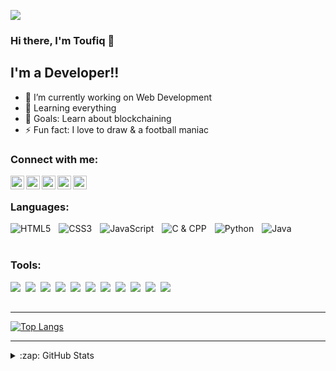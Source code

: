 ![](https://komarev.com/ghpvc/?username=Swoad-11&color=blueviolet)

### Hi there, I'm Toufiq 👋

## I'm a Developer!!

- 🔭 I’m currently working on Web Development
- 🌱 Learning everything
- 🥅 Goals: Learn about blockchaining
- ⚡ Fun fact: I love to draw & a football maniac

### Connect with me:

[<img align="left" alt="Toufiq | YouTube" width="22px" src="https://cdn.jsdelivr.net/npm/simple-icons@v6/icons/facebook.svg" />][facebook]
[<img align="left" alt="Toufiq | Twitter" width="22px" src="https://cdn.jsdelivr.net/npm/simple-icons@v6/icons/twitter.svg" />][twitter]
[<img align="left" alt="Toufiq | LinkedIn" width="22px" src="https://cdn.jsdelivr.net/npm/simple-icons@v6/icons/linkedin.svg" />][linkedin]
[<img align="left" alt="Toufiq | Instagram" width="22px" src="https://cdn.jsdelivr.net/npm/simple-icons@v6/icons/instagram.svg" />][instagram]
[<img align="left" alt="Toufiq | Discord" width="22px" src="https://cdn.jsdelivr.net/npm/simple-icons@v6/icons/discord.svg" />][discord]

<br />

### Languages:

<img align="left" alt="HTML5"  src="https://img.shields.io/badge/-CSS3-1572B6?style=flat&logo=css3&logoColor=white" style="padding-right:10px;" />
<img align="left" alt="CSS3"  src="https://img.shields.io/badge/-HTML5-E34F26?style=flat&logo=html5&logoColor=white" style="padding-right:10px;" />
<img align="left" alt="JavaScript"  src="https://img.shields.io/badge/-JavaScript-eed718?style=flat&logo=javascript&logoColor=ffffff" style="padding-right:10px;" />
<img align="left" alt="C & CPP"  src="https://img.shields.io/badge/-C%20&%20C++-659ad2?style=flat&logo=c%2B%2B&logoColor=ffffff" style="padding-right:10px;" />
<img align="left" alt="Python"  src="https://img.shields.io/badge/-Python-black?style=flat&logo=python&logoColor=white" style="padding-right:10px;" />
<img align="left" alt="Java"  src="http://img.shields.io/badge/-Java-F89820?style=flat&logo=java&logoColor=white" style="padding-right:10px;" />

<br />
<br />

### Tools:

<img src="https://img.shields.io/badge/-Tailwind%20CSS-00CED1?style=flat&logo=tailwindcss&logoColor=white" style="padding-right:5px;" align="left">
<img src="https://img.shields.io/badge/-Bootstrap-563D7C?style=flat&logo=bootstrap&logoColor=white" style="padding-right:5px;" align="left">
<img src="https://img.shields.io/badge/-React-000000?style=flat&logo=react&logoColor=00c8ff" style="padding-right:5px;" align="left">
<img src="https://img.shields.io/badge/-MongoDB-4DB33D?style=flat&logo=mongodb&logoColor=FFFFFF" style="padding-right:5px;" align="left">
<img src="https://img.shields.io/badge/-Node.js-3C873A?style=flat&logo=Node.js&logoColor=white" style="padding-right:5px;" align="left">
<img src="https://img.shields.io/badge/-Firebase-FFA611?style=flat&logo=firebase&logoColor=FFFFFF" style="padding-right:5px;" align="left">
<img src="http://img.shields.io/badge/-Git-F1502F?style=flat&logo=git&logoColor=FFFFFF" style="padding-right:5px;" align="left">
<img src="http://img.shields.io/badge/-Github-000000?style=flat&logo=github&logoColor=FFFFFF" style="padding-right:5px;" align="left">
<img src="http://img.shields.io/badge/-VS%20Code-007ACC?style=flat&logo=visual%20studio%20code&logoColor=white" style="padding-right:5px;" align="left">
<img src="http://img.shields.io/badge/-Heroku-430098?style=flat&logo=heroku&logoColor=white" style="padding-right:5px;" align="left">
<img src="https://img.shields.io/badge/-Illustrator-FF8C00?style=flat&logo=adobeillustrator&logoColor=800000" style="padding-right:5px;" align="left" style="padding-right:10px;" align="left">

<br />
<br />

---

[![Top Langs](https://github-readme-stats.vercel.app/api/top-langs/?username=anuraghazra&layout=compact)](https://github.com/Swoad-11/github-readme-stats)

---

<details>
  <summary>:zap: GitHub Stats</summary>

  <img align="left" alt="Toufiq's GitHub Stats" src="https://github-readme-stats.vercel.app/api?username=Swoad-11&show_icons=true&theme=tokyonight"/>

</details>

[twitter]: https://twitter.com/T11Swoad
[facebook]: https://www.facebook.com/ToufiqIslam11Swoad/
[instagram]: https://www.instagram.com/___swoad.11/
[linkedin]: https://www.linkedin.com/in/tis/
[discord]: https://discord.com/channels/Swoad#7546
